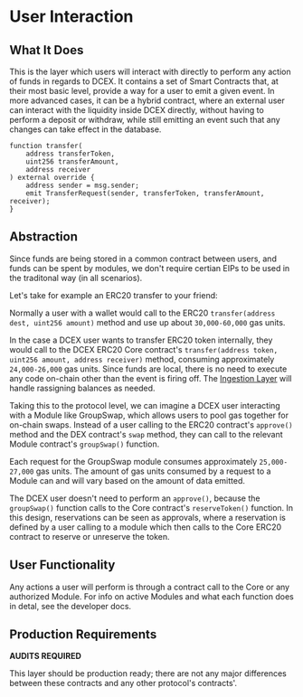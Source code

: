 # User Interaction

## What It Does

This is the layer which users will interact with directly to perform any action of funds in regards to DCEX. It contains a set of Smart Contracts that, at their most basic level, provide a way for a user to emit a given event. In more advanced cases, it can be a hybrid contract, where an external user can interact with the liquidity inside DCEX directly, without having to perform a deposit or withdraw, while still emitting an event such that any changes can take effect in the database.

```solidity
function transfer(
    address transferToken,
    uint256 transferAmount,
    address receiver
) external override {
    address sender = msg.sender;
    emit TransferRequest(sender, transferToken, transferAmount, receiver);
}
```

## Abstraction

Since funds are being stored in a common contract between users, and funds can be spent by modules, we don't require certian EIPs to be used in the traditonal way (in all scenarios).

Let's take for example an ERC20 transfer to your friend:

Normally a user with a wallet would call to the ERC20 `transfer(address dest, uint256 amount)` method and use up about `30,000-60,000` gas units.

In the case a DCEX user wants to transfer ERC20 token internally, they would call to the DCEX ERC20 Core contract's `transfer(address token, uint256 amount, address receiver)` method, consuming approximately `24,000-26,000` gas units. Since funds are local, there is no need to execute any code on-chain other than the event is firing off. The [Ingestion Layer](ingestion.md) will handle rassigning balances as needed.

Taking this to the protocol level, we can imagine a DCEX user interacting with a Module like GroupSwap, which allows users to pool gas together for on-chain swaps. Instead of a user calling to the ERC20 contract's `approve()` method and the DEX contract's `swap` method, they can call to the relevant Module contract's `groupSwap()` function.

Each request for the GroupSwap module consumes approximately `25,000-27,000` gas units. The amount of gas units consumed by a request to a Module can and will vary based on the amount of data emitted.

The DCEX user doesn't need to perform an `approve()`, because the `groupSwap()` function calls to the Core contract's `reserveToken()` function. In this design, reservations can be seen as approvals, where a reservation is defined by a user calling to a module which then calls to the Core ERC20 contract to reserve or unreserve the token.

## User Functionality

Any actions a user will perform is through a contract call to the Core or any authorized Module. For info on active Modules and what each function does in detal, see the developer docs.

## Production Requirements

**AUDITS REQUIRED**

This layer should be production ready; there are not any major differences between these contracts and any other protocol's contracts'.